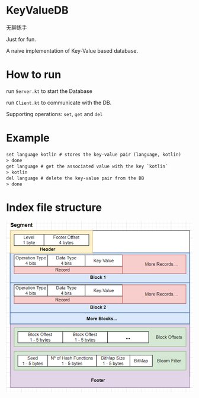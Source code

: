 # KeyValueDB
无聊练手

Just for fun.


A naive implementation of Key-Value based database.

# How to run
run `Server.kt` to start the Database

run `Client.kt` to communicate with the DB.

Supporting operations: `set`, `get` and `del`

# Example
```
set language kotlin # stores the key-value pair (language, kotlin)
> done
get language # get the associated value with the key `kotlin`
> kotlin
del language # delete the key-value pair from the DB
> done 
```


# Index file structure
![img.png](img.png)
